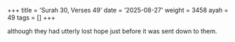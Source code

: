 +++
title = 'Surah 30, Verses 49'
date = '2025-08-27'
weight = 3458
ayah = 49
tags = []
+++

although they had utterly lost hope just before it was sent down to them.